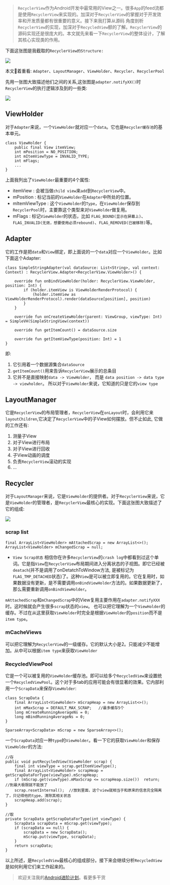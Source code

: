 >`RecyclerView`作为Android开发中最常用的View之一。很多`App`的feed流都是使用`RecyclerView`来实现的。加深对于`RecyclerView`的掌握对于开发效率和开发质量都有很重要的意义。接下来我打算从源码
>角度剖析`RecyclerView`的实现，加深对于`RecycledView`额的了解。`RecyclerView`的源码实现还是很庞大的。本文就先来看一下`RecyclerView`的整体设计，了解其核心实现类的作用。

下面这张图是我截取的`RecyclerView的Structure:`

![](picture/类的组成.png)

本文着重看: `Adapter`、`LayoutManager`、`ViewHolder`、`Recycler`、`RecyclerPool`

先用一张图大致描述他们之间的关系,这张图是`adapter.notifyXX()`时`RecyclerView`的执行逻辑涉及到的一些类:

![](picture/RecyclerView组成类之间的关系.png)

## ViewHolder

对于`Adapter`来说，一个`ViewHolder`就对应一个`data`。它也是`Recycler缓存池`的基本单元。

```
class ViewHolder {
    public final View itemView;
    int mPosition = NO_POSITION;
    int mItemViewType = INVALID_TYPE;
    int mFlags;
    ...
}
```
上面我列出了`ViewHolder`最重要的4个属性:

- itemView : 会被当做`child view`来`add`到`RecyclerView`中。
- mPosition : 标记当前的`ViewHolder`在`Adapter`中所处的位置。
- mItemViewType : 这个`ViewHolder`的`Type`，在`ViewHolder`保存到`RecyclerPool`时，主要靠这个类型来对`ViewHolder`做复用。
- mFlags : 标记`ViewHolder`的状态，比如 `FLAG_BOUND(显示在屏幕上)`、`FLAG_INVALID(无效，想要使用必须rebound)`、`FLAG_REMOVED(已被移除)`等。

## Adapter

它的工作是把`data`和`View`绑定，即上面说的一个`data`对应一个`ViewHolder`。比如下面这个Adapter:

```
class SimpleStringAdapter(val dataSource: List<String>, val context: Context) : RecyclerView.Adapter<RecyclerView.ViewHolder>() {

    override fun onBindViewHolder(holder: RecyclerView.ViewHolder, position: Int) {
        if (holder.itemView is ViewHolderRenderProtocol) {
            (holder.itemView as ViewHolderRenderProtocol).render(dataSource[position], position)
        }
    }

    override fun onCreateViewHolder(parent: ViewGroup, viewType: Int) = SimpleVH(SimpleStringView(context))

    override fun getItemCount() = dataSource.size

    override fun getItemViewType(position: Int) = 1
}
```
即: 

1. 它引用着一个数据源集合`dataSource`
2. `getItemCount()`用来告诉`RecyclerView`展示的总条目
3. 它并不是直接映射`data -> ViewHolder`， 而是 `data position -> data type -> viewholder`。 所以对于`ViewHolder`来说，它知道的只是它的`view type`

## LayoutManager

它是`RecyclerView`的布局管理者，`RecyclerView`在`onLayout`时，会利用它来`layoutChildren`,它决定了`RecyclerView`中的子View如何摆放。但不止如此, 它做的工作还有:

1. 测量子View
2. 对子View进行布局
3. 对子View进行回收
4. 子View动画的调度
5. 负责`RecyclerView`滚动的实现
6. ...

## Recycler

对于`LayoutManager`来说，它是`ViewHolder`的提供者。对于`RecyclerView`来说，它是`ViewHolder`的管理者，是`RecyclerView`最核心的实现。下面这张图大致描述了它的组成:

![](picture/Recycler的组成.png)

### scrap list

```
final ArrayList<ViewHolder> mAttachedScrap = new ArrayList<>();
ArrayList<ViewHolder> mChangedScrap = null;
```

- `View Scrap状态`
相信你在许多`RecyclerView`的`crash log`中都看到过这个单词。它是指`View`在`RecyclerView`布局期间进入分离状态的子视图。即它已经被`deatach`(并不是调用了onDetatchToWindow方法, 是被标记为`FLAG_TMP_DETACHED`状态)了。这种`View`是可以被立即复用的。它在复用时，如果数据没有更新，是不需要调用`onBindViewHolder`方法的。如果数据更新了，那么需要重新调用`onBindViewHolder`。

`mAttachedScrap`和`mChangedScrap`中的View复用主要作用在`adapter.notifyXXX`时。这时候就会产生很多`scrap`状态的`view`。 也可以把它理解为一个`ViewHolder`的缓存。不过在从这里获取`ViewHolder`时完全是根据`ViewHolder`的`position`而不是`item type`。


### mCacheViews

可以把它理解为`RecyclerView`的一级缓存。它的默认大小是2。只能减少不能增加。从中可以根据`item type`来获取`ViewHolder`

### RecycledViewPool

它是一个可以被复用的`ViewHolder`缓存池。即可以给多个`RecycledView`来设置统一个`RecycledViewPool`。这个对于多tab的应用可能会有很显著的效果。它内部利用一个`ScrapData`来保存`ViewHolder`:

```
class ScrapData {
    final ArrayList<ViewHolder> mScrapHeap = new ArrayList<>();
    int mMaxScrap = DEFAULT_MAX_SCRAP;   //最多缓存5个
    long mCreateRunningAverageNs = 0;
    long mBindRunningAverageNs = 0;
}

SparseArray<ScrapData> mScrap = new SparseArray<>();
```

一个`ScrapData`对应一种`type`的`ViewHolder`。看一下它的获取`ViewHolder`和保存`ViewHolder`的方法:

```
//存
public void putRecycledView(ViewHolder scrap) {
    final int viewType = scrap.getItemViewType();
    final ArrayList<ViewHolder> scrapHeap = getScrapDataForType(viewType).mScrapHeap;
    if (mScrap.get(viewType).mMaxScrap <= scrapHeap.size())  return; //到最大极限就不能放了
    scrap.resetInternal();  //放到里面，这个view就相当于和原来的信息完全隔离了，只记得他的type，清除其相关状态
    scrapHeap.add(scrap);
}

//取
private ScrapData getScrapDataForType(int viewType) {
    ScrapData scrapData = mScrap.get(viewType);
    if (scrapData == null) {
        scrapData = new ScrapData();
        mScrap.put(viewType, scrapData);
    }
    return scrapData;
}
```

以上所述，是`RecycledView`最核心的组成部分。接下来会继续分析`RecycledView`是如何利用它们来工作起来的。

>欢迎关注我的[Android进阶计划](https://github.com/SusionSuc/AdvancedAndroid)。看更多干货


